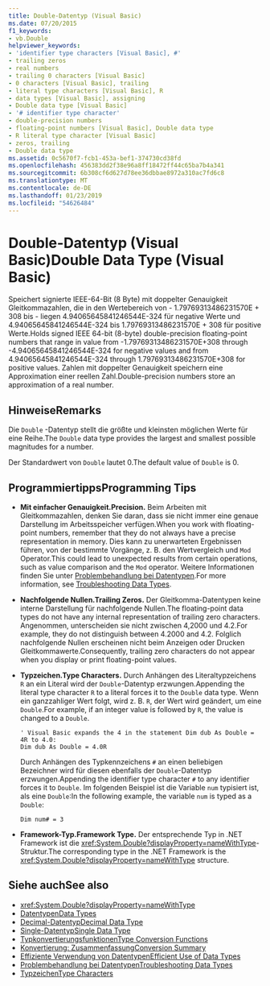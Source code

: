 ```yaml
---
title: Double-Datentyp (Visual Basic)
ms.date: 07/20/2015
f1_keywords:
- vb.Double
helpviewer_keywords:
- 'identifier type characters [Visual Basic], #'
- trailing zeros
- real numbers
- trailing 0 characters [Visual Basic]
- 0 characters [Visual Basic], trailing
- literal type characters [Visual Basic], R
- data types [Visual Basic], assigning
- Double data type [Visual Basic]
- '# identifier type character'
- double-precision numbers
- floating-point numbers [Visual Basic], Double data type
- R literal type character [Visual Basic]
- zeros, trailing
- Double data type
ms.assetid: 0c5670f7-fcb1-453a-bef1-374730cd38fd
ms.openlocfilehash: 456383dd2f38e96a8ff18472ff44c65ba7b4a341
ms.sourcegitcommit: 6b308cf6d627d78ee36dbbae8972a310ac7fd6c8
ms.translationtype: MT
ms.contentlocale: de-DE
ms.lasthandoff: 01/23/2019
ms.locfileid: "54626484"
---
```

# <a name="double-data-type-visual-basic"></a><span data-ttu-id="e1d70-102">Double-Datentyp (Visual Basic)</span><span class="sxs-lookup"><span data-stu-id="e1d70-102">Double Data Type (Visual Basic)</span></span>
<span data-ttu-id="e1d70-103">Speichert signierte IEEE-64-Bit (8 Byte) mit doppelter Genauigkeit Gleitkommazahlen, die in den Wertebereich von - 1.79769313486231570E + 308 bis - liegen 4.94065645841246544E-324 für negative Werte und 4.94065645841246544E-324 bis 1.79769313486231570E + 308 für positive Werte.</span><span class="sxs-lookup"><span data-stu-id="e1d70-103">Holds signed IEEE 64-bit (8-byte) double-precision floating-point numbers that range in value from -1.79769313486231570E+308 through -4.94065645841246544E-324 for negative values and from 4.94065645841246544E-324 through 1.79769313486231570E+308 for positive values.</span></span> <span data-ttu-id="e1d70-104">Zahlen mit doppelter Genauigkeit speichern eine Approximation einer reellen Zahl.</span><span class="sxs-lookup"><span data-stu-id="e1d70-104">Double-precision numbers store an approximation of a real number.</span></span>  
  
## <a name="remarks"></a><span data-ttu-id="e1d70-105">Hinweise</span><span class="sxs-lookup"><span data-stu-id="e1d70-105">Remarks</span></span>  
 <span data-ttu-id="e1d70-106">Die `Double` -Datentyp stellt die größte und kleinsten möglichen Werte für eine Reihe.</span><span class="sxs-lookup"><span data-stu-id="e1d70-106">The `Double` data type provides the largest and smallest possible magnitudes for a number.</span></span>  
  
 <span data-ttu-id="e1d70-107">Der Standardwert von `Double` lautet 0.</span><span class="sxs-lookup"><span data-stu-id="e1d70-107">The default value of `Double` is 0.</span></span>  
  
## <a name="programming-tips"></a><span data-ttu-id="e1d70-108">Programmiertipps</span><span class="sxs-lookup"><span data-stu-id="e1d70-108">Programming Tips</span></span>  
  
-   <span data-ttu-id="e1d70-109">**Mit einfacher Genauigkeit.**</span><span class="sxs-lookup"><span data-stu-id="e1d70-109">**Precision.**</span></span> <span data-ttu-id="e1d70-110">Beim Arbeiten mit Gleitkommazahlen, denken Sie daran, dass sie nicht immer eine genaue Darstellung im Arbeitsspeicher verfügen.</span><span class="sxs-lookup"><span data-stu-id="e1d70-110">When you work with floating-point numbers, remember that they do not always have a precise representation in memory.</span></span> <span data-ttu-id="e1d70-111">Dies kann zu unerwarteten Ergebnissen führen, von der bestimmte Vorgänge, z. B. den Wertvergleich und `Mod` Operator.</span><span class="sxs-lookup"><span data-stu-id="e1d70-111">This could lead to unexpected results from certain operations, such as value comparison and the `Mod` operator.</span></span> <span data-ttu-id="e1d70-112">Weitere Informationen finden Sie unter [Problembehandlung bei Datentypen](../../../visual-basic/programming-guide/language-features/data-types/troubleshooting-data-types.md).</span><span class="sxs-lookup"><span data-stu-id="e1d70-112">For more information, see [Troubleshooting Data Types](../../../visual-basic/programming-guide/language-features/data-types/troubleshooting-data-types.md).</span></span>  
  
-   <span data-ttu-id="e1d70-113">**Nachfolgende Nullen.**</span><span class="sxs-lookup"><span data-stu-id="e1d70-113">**Trailing Zeros.**</span></span> <span data-ttu-id="e1d70-114">Der Gleitkomma-Datentypen keine interne Darstellung für nachfolgende Nullen.</span><span class="sxs-lookup"><span data-stu-id="e1d70-114">The floating-point data types do not have any internal representation of trailing zero characters.</span></span> <span data-ttu-id="e1d70-115">Angenommen, unterscheiden sie nicht zwischen 4,2000 und 4.2.</span><span class="sxs-lookup"><span data-stu-id="e1d70-115">For example, they do not distinguish between 4.2000 and 4.2.</span></span> <span data-ttu-id="e1d70-116">Folglich nachfolgende Nullen erscheinen nicht beim Anzeigen oder Drucken Gleitkommawerte.</span><span class="sxs-lookup"><span data-stu-id="e1d70-116">Consequently, trailing zero characters do not appear when you display or print floating-point values.</span></span>  
  
-   <span data-ttu-id="e1d70-117">**Typzeichen.**</span><span class="sxs-lookup"><span data-stu-id="e1d70-117">**Type Characters.**</span></span> <span data-ttu-id="e1d70-118">Durch Anhängen des Literaltypzeichens `R` an ein Literal wird der `Double`-Datentyp erzwungen.</span><span class="sxs-lookup"><span data-stu-id="e1d70-118">Appending the literal type character `R` to a literal forces it to the `Double` data type.</span></span> <span data-ttu-id="e1d70-119">Wenn ein ganzzahliger Wert folgt, wird z. B. `R`, der Wert wird geändert, um eine `Double`.</span><span class="sxs-lookup"><span data-stu-id="e1d70-119">For example, if an integer value is followed by `R`, the value is changed to a `Double`.</span></span>  
  
    ```  
    ' Visual Basic expands the 4 in the statement Dim dub As Double = 4R to 4.0:  
    Dim dub As Double = 4.0R  
    ```  
  
     <span data-ttu-id="e1d70-120">Durch Anhängen des Typkennzeichens `#` an einen beliebigen Bezeichner wird für diesen ebenfalls der `Double`-Datentyp erzwungen.</span><span class="sxs-lookup"><span data-stu-id="e1d70-120">Appending the identifier type character `#` to any identifier forces it to `Double`.</span></span> <span data-ttu-id="e1d70-121">Im folgenden Beispiel ist die Variable `num` typisiert ist, als eine `Double`:</span><span class="sxs-lookup"><span data-stu-id="e1d70-121">In the following example, the variable `num` is typed as a `Double`:</span></span>  
  
    ```  
    Dim num# = 3  
    ```  
  
-   <span data-ttu-id="e1d70-122">**Framework-Typ.**</span><span class="sxs-lookup"><span data-stu-id="e1d70-122">**Framework Type.**</span></span> <span data-ttu-id="e1d70-123">Der entsprechende Typ in .NET Framework ist die <xref:System.Double?displayProperty=nameWithType>-Struktur.</span><span class="sxs-lookup"><span data-stu-id="e1d70-123">The corresponding type in the .NET Framework is the <xref:System.Double?displayProperty=nameWithType> structure.</span></span>  
  
## <a name="see-also"></a><span data-ttu-id="e1d70-124">Siehe auch</span><span class="sxs-lookup"><span data-stu-id="e1d70-124">See also</span></span>
- <xref:System.Double?displayProperty=nameWithType>
- [<span data-ttu-id="e1d70-125">Datentypen</span><span class="sxs-lookup"><span data-stu-id="e1d70-125">Data Types</span></span>](../../../visual-basic/language-reference/data-types/index.md)
- [<span data-ttu-id="e1d70-126">Decimal-Datentyp</span><span class="sxs-lookup"><span data-stu-id="e1d70-126">Decimal Data Type</span></span>](../../../visual-basic/language-reference/data-types/decimal-data-type.md)
- [<span data-ttu-id="e1d70-127">Single-Datentyp</span><span class="sxs-lookup"><span data-stu-id="e1d70-127">Single Data Type</span></span>](../../../visual-basic/language-reference/data-types/single-data-type.md)
- [<span data-ttu-id="e1d70-128">Typkonvertierungsfunktionen</span><span class="sxs-lookup"><span data-stu-id="e1d70-128">Type Conversion Functions</span></span>](../../../visual-basic/language-reference/functions/type-conversion-functions.md)
- [<span data-ttu-id="e1d70-129">Konvertierung: Zusammenfassung</span><span class="sxs-lookup"><span data-stu-id="e1d70-129">Conversion Summary</span></span>](../../../visual-basic/language-reference/keywords/conversion-summary.md)
- [<span data-ttu-id="e1d70-130">Effiziente Verwendung von Datentypen</span><span class="sxs-lookup"><span data-stu-id="e1d70-130">Efficient Use of Data Types</span></span>](../../../visual-basic/programming-guide/language-features/data-types/efficient-use-of-data-types.md)
- [<span data-ttu-id="e1d70-131">Problembehandlung bei Datentypen</span><span class="sxs-lookup"><span data-stu-id="e1d70-131">Troubleshooting Data Types</span></span>](../../../visual-basic/programming-guide/language-features/data-types/troubleshooting-data-types.md)
- [<span data-ttu-id="e1d70-132">Typzeichen</span><span class="sxs-lookup"><span data-stu-id="e1d70-132">Type Characters</span></span>](../../../visual-basic/programming-guide/language-features/data-types/type-characters.md)
